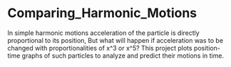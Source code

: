 # Comparing_Harmonic_Motions
In simple harmonic motions acceleration of the particle is directly proportional to its position, But what will happen if acceleration was to be changed with proportionalities of x^3 or x^5? This project plots position-time graphs of such particles to analyze and predict their motions in time.
